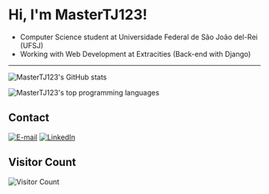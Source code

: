 # Hi, I'm MasterTJ123!

+ Computer Science student at Universidade Federal de São João del-Rei (UFSJ)
+ Working with Web Development at Extracities (Back-end with Django)

---

![MasterTJ123's GitHub stats](https://github-readme-stats.vercel.app/api?username=MasterTJ123&show_icons=true&theme=dracula)  

![MasterTJ123's top programming languages](https://github-readme-stats.vercel.app/api/top-langs/?username=MasterTJ123&theme=dracula)  

## Contact

[![E-mail](https://img.shields.io/badge/Microsoft_Outlook-0078D4?style=for-the-badge&logo=microsoft-outlook&logoColor=white)](mailto:thiago_rocha_moraes@hotmail.com) [![LinkedIn](https://img.shields.io/badge/LinkedIn-0077B5?style=for-the-badge&logo=linkedin&logoColor=white)](https://www.linkedin.com/in/thiago-rocha-de-moraes/)
   
## Visitor Count

![Visitor Count](https://profile-counter.glitch.me/MasterTJ123/count.svg)
